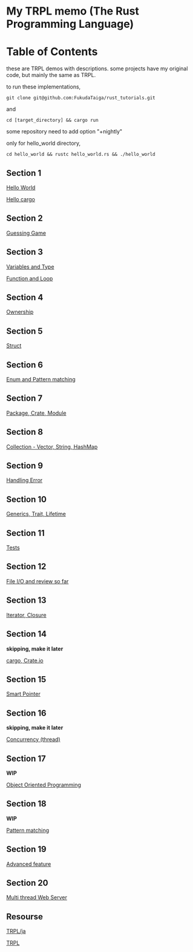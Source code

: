 My TRPL memo (The Rust Programming Language)
====

# Table of Contents
these are TRPL demos with descriptions.
some projects have my original code, but mainly the same as TRPL.

to run these implementations,
```
git clone git@github.com:FukudaTaiga/rust_tutorials.git
```
and
```
cd [target_directory] && cargo run
```
some repository need to add option "+nightly"

only for hello_world directory,
```
cd hello_world && rustc hello_world.rs && ./hello_world
```

## Section 1
[Hello World](https://github.com/FukudaTaiga/rust_tutorials/tree/main/hello_world)

[Hello cargo](https://github.com/FukudaTaiga/rust_tutorials/tree/main/hello_cargo)

## Section 2
[Guessing Game](https://github.com/FukudaTaiga/rust_tutorials/tree/main/guessing_game)

## Section 3
[Variables and Type](https://github.com/FukudaTaiga/rust_tutorials/tree/main/var_and_type)

[Function and Loop](https://github.com/FukudaTaiga/rust_tutorials/tree/main/functions)

## Section 4
[Ownership](https://github.com/FukudaTaiga/rust_tutorials/tree/main/ownership)

## Section 5
[Struct](https://github.com/FukudaTaiga/rust_tutorials/tree/main/structure)

## Section 6
[Enum and Pattern matching](https://github.com/FukudaTaiga/rust_tutorials/tree/main/enum_pattern)

## Section 7
[Package, Crate, Module](https://github.com/FukudaTaiga/rust_tutorials/tree/main/package_module)

## Section 8
[Collection - Vector, String, HashMap](https://github.com/FukudaTaiga/rust_tutorials/tree/main/collections)

## Section 9
[Handling Error](https://github.com/FukudaTaiga/rust_tutorials/tree/main/handle_error)

## Section 10
[Generics, Trait, Lifetime](https://github.com/FukudaTaiga/rust_tutorials/tree/main/generics_trait_lifetime)

## Section 11
[Tests](https://github.com/FukudaTaiga/rust_tutorials/tree/main/rust_test)

## Section 12
[File I/O and review so far](https://github.com/FukudaTaiga/rust_tutorials/tree/main/minigrep)

## Section 13
[Iterator, Closure](https://github.com/FukudaTaiga/rust_tutorials/tree/main/iterator_closure)

## Section 14
**skipping, make it later**

[cargo, Crate.io](https://github.com/FukudaTaiga/rust_tutorials/tree/main/)

## Section 15
[Smart Pointer](https://github.com/FukudaTaiga/rust_tutorials/tree/main/smart_pointer)

## Section 16
**skipping, make it later**

[Concurrency (thread)](https://github.com/FukudaTaiga/rust_tutorials/tree/main/)

## Section 17
**WIP**

[Object Oriented Programming](https://github.com/FukudaTaiga/rust_tutorials/tree/main/rust_oop)

## Section 18
**WIP**

[Pattern matching](https://github.com/FukudaTaiga/rust_tutorials/tree/main/pattern_matching)

## Section 19
[Advanced feature](https://github.com/FukudaTaiga/rust_tutorials/tree/main/)

## Section 20
[Multi thread Web Server](https://github.com/FukudaTaiga/rust_tutorials/tree/main/)

## Resourse
[TRPL/ja](https://doc.rust-jp.rs/book-ja-pdf/book.pdf)

[TRPL](https://github.com/rust-lang/book/tree/main/src)
